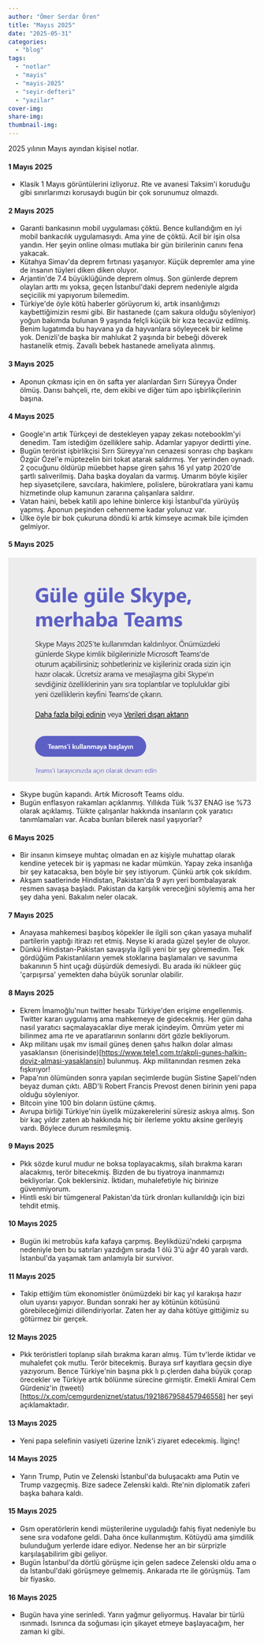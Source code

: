 ```yaml
---
author: "Ömer Serdar Ören"
title: "Mayıs 2025"
date: "2025-05-31"
categories: 
  - "blog"
tags: 
  - "notlar"
  - "mayis"
  - "mayis-2025"
  - "seyir-defteri"
  - "yazilar"
cover-img: 
share-img: 
thumbnail-img: 
---
```


2025 yılının Mayıs ayından kişisel notlar.

#### 1 Mayıs 2025

- Klasik 1 Mayıs görüntülerini izliyoruz. Rte ve avanesi Taksim'i koruduğu gibi sınırlarımızı korusaydı bugün bir çok sorunumuz olmazdı.

#### 2 Mayıs 2025

- Garanti bankasının mobil uygulaması çöktü. Bence kullandığım en iyi mobil bankacılık uygulamasıydı. Ama yine de çöktü. Acil bir işin olsa yandın. Her şeyin online olması mutlaka bir gün birilerinin canını fena yakacak.
- Kütahya Simav'da deprem fırtınası yaşanıyor. Küçük depremler ama yine de insanın tüyleri diken diken oluyor.
- Arjantin'de 7.4 büyüklüğünde deprem olmuş. Son günlerde deprem olayları arttı mı yoksa, geçen İstanbul'daki deprem nedeniyle algıda seçicilik mi yapıyorum bilemedim.
- Türkiye'de öyle kötü haberler görüyorum ki, artık insanlığımızı kaybettiğimizin resmi gibi. Bir hastanede (çam sakura olduğu söyleniyor) yoğun bakımda bulunan 9 yaşında felçli küçük bir kıza tecavüz edilmiş. Benim lugatımda bu hayvana ya da hayvanlara söyleyecek bir kelime yok. Denizli'de başka bir mahlukat 2 yaşında bir bebeği döverek hastanelik etmiş. Zavallı bebek hastanede ameliyata alınmış.

#### 3 Mayıs 2025

- Aponun çıkması için en ön safta yer alanlardan Sırrı Süreyya Önder ölmüş. Darısı bahçeli, rte, dem ekibi ve diğer tüm apo işbirlikçilerinin başına.

#### 4 Mayıs 2025

- Google'ın artık Türkçeyi de destekleyen yapay zekası notebooklm'yi denedim. Tam istediğim  özelliklere sahip. Adamlar yapıyor dedirtti yine.
- Bugün terörist işbirlikçisi Sırrı Süreyya'nın cenazesi sonrası chp başkanı Özgür Özel'e müptezelin biri tokat atarak saldırmış. Yer yerinden oynadı. 2 çocuğunu öldürüp müebbet hapse giren şahıs 16 yıl yatıp 2020'de şartlı salıverilmiş. Daha başka doyaları da varmış. Umarım böyle kişiler hep siyasetçilere, savcılara, hakimlere, polislere, bürokratlara yani kamu hizmetinde olup kamunun zararına çalışanlara saldırır.
- Vatan haini, bebek katili apo lehine binlerce kişi İstanbul'da yürüyüş yapmış. Aponun peşinden cehenneme kadar yolunuz var.
- Ülke öyle bir bok çukuruna döndü ki artık kimseye acımak bile içimden gelmiyor.

#### 5 Mayıs 2025

![](/assets/img/2025/05/skype-kapandi-ekran-resmi-2025-05-05.png)

- Skype bugün kapandı. Artık Microsoft Teams oldu.
- Bugün enflasyon rakamları açıklanmış. Yıllıkda Tüik %37 ENAG ise %73 olarak açıklamış. Tüikte çalışanlar hakkında insanların çok yaratıcı tanımlamaları var. Acaba bunları bilerek nasıl yaşıyorlar?

#### 6 Mayıs 2025

- Bir insanın kimseye muhtaç olmadan en az kişiyle muhattap olarak kendine yetecek bir iş yapması ne kadar mümkün. Yapay zeka  insanlığa bir şey katacaksa, ben böyle bir şey istiyorum. Çünkü artık çok sıkıldım.
- Akşam saatlerinde Hindistan, Pakistan'da 9 ayrı yeri bombalayarak resmen savaşa başladı. Pakistan da karşılık vereceğini söylemiş ama her şey daha yeni. Bakalım neler olacak.

#### 7 Mayıs 2025

- Anayasa mahkemesi başıboş köpekler ile ilgili son çıkan yasaya muhalif partilerin yaptığı itirazı ret etmiş. Neyse ki arada güzel şeyler de oluyor.
- Dünkü Hindistan-Pakistan savaşıyla ilgili yeni bir şey göremedim. Tek gördüğüm Pakistanlıların yemek stoklarına başlamaları ve savunma bakanının 5 hint uçağı düşürdük demesiydi. Bu arada iki nükleer güç 'çarpışırsa' yemekten daha büyük sorunlar olabilir.

#### 8 Mayıs 2025

- Ekrem İmamoğlu'nun twitter hesabı Türkiye'den erişime engellenmiş. Twitter kararı uygulamış ama mahkemeye de gidecekmiş. Her gün daha nasıl yaratıcı saçmalayacaklar diye merak içindeyim. Ömrüm yeter mi bilinmez ama rte ve aparatlarının sonlarını dört gözle bekliyorum.
- Akp militanı uşak mv ismail güneş denen şahıs halkın dolar alması yasaklansın (önerisinde)[https://www.tele1.com.tr/akpli-gunes-halkin-doviz-almasi-yasaklansin] bulunmuş. Akp militanından resmen zeka fışkırıyor!
- Papa'nın ölümünden sonra yapılan seçimlerde bugün Sistine Şapeli'nden beyaz duman çıktı. ABD'li Robert Francis Prevost denen birinin yeni papa olduğu söyleniyor.
- Bitcoin yine 100 bin doların üstüne çıkmış.
- Avrupa birliği Türkiye'nin üyelik müzakerelerini süresiz askıya almış. Son bir kaç yıldır zaten ab hakkında hiç bir ilerleme yoktu aksine gerileyiş vardı. Böylece durum resmileşmiş.

#### 9 Mayıs 2025

- Pkk sözde kurul mudur ne boksa toplayacakmış, silah bırakma kararı alacakmış, terör bitecekmiş. Bizden de bu tiyatroya inanmamızı bekliyorlar. Çok beklersiniz. İktidarı, muhalefetiyle hiç birinize güvenmiyorum.
- Hintli eski bir tümgeneral Pakistan'da türk dronları kullanıldığı için bizi tehdit etmiş.

#### 10 Mayıs 2025

- Bugün iki metrobüs kafa kafaya çarpmış. Beylikdüzü'ndeki çarpışma nedeniyle ben bu satırları yazdığım sırada 1 ölü 3'ü ağır 40 yaralı vardı. İstanbul'da yaşamak tam anlamıyla bir survivor.

#### 11 Mayıs 2025

- Takip ettiğim tüm ekonomistler önümüzdeki bir kaç yıl karakışa hazır olun uyarısı yapıyor. Bundan sonraki her ay kötünün kötüsünü görebileceğimizi dillendiriyorlar. Zaten her ay daha kötüye gittiğimiz su götürmez bir gerçek.

#### 12 Mayıs 2025

- Pkk teröristleri toplanıp silah bırakma kararı almış. Tüm tv'lerde iktidar ve muhalefet çok mutlu. Terör bitecekmiş. Buraya sırf kayıtlara geçsin diye yazıyorum. Bence Türkiye'nin başına pkk lı p.çlerden daha büyük çorap örecekler ve Türkiye artık bölünme sürecine girmiştir. Emekli Amiral Cem Gürdeniz'in (tweeti)[https://x.com/cemgurdeniznet/status/1921867958457946558] her şeyi açıklamaktadır.

#### 13 Mayıs 2025

- Yeni papa selefinin vasiyeti üzerine İznik'i ziyaret edecekmiş. İlginç!

#### 14 Mayıs 2025

- Yarın Trump, Putin ve Zelenski İstanbul'da buluşacaktı ama Putin ve Trump vazgeçmiş. Bize sadece Zelenski kaldı. Rte'nin diplomatik zaferi başka bahara kaldı.

#### 15 Mayıs 2025

- Gsm operatörlerin kendi müşterilerine uyguladığı fahiş fiyat nedeniyle bu sene sıra vodafone geldi. Daha önce kullanmıştım. Kötüydü ama şimdilik bulunduğum yerlerde idare ediyor. Nedense her an bir sürprizle karşılaşabilirim gibi geliyor.
- Bugün İstanbul'da dörtlü görüşme için gelen sadece Zelenski oldu ama o da İstanbul'daki görüşmeye gelmemiş. Ankarada rte ile görüşmüş. Tam bir fiyasko.

#### 16 Mayıs 2025

- Bugün hava yine serinledi. Yarın yağmur geliyormuş. Havalar bir türlü ısınmadı. Isınınca da soğuması için şikayet etmeye başlayacağım, her zaman ki gibi.